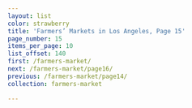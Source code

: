```yaml
---
layout: list
color: strawberry
title: 'Farmers’ Markets in Los Angeles, Page 15'
page_number: 15
items_per_page: 10
list_offset: 140
first: /farmers-market/
next: /farmers-market/page16/
previous: /farmers-market/page14/
collection: farmers-market

---
```

